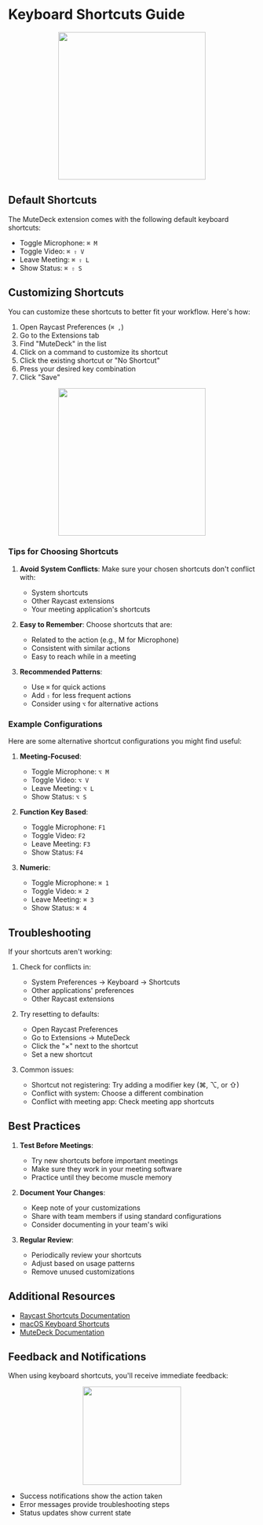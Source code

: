 # Keyboard Shortcuts Guide

<p align="center">
  <img src="../assets/store/screenshots/preferences.png" height="300">
</p>

## Default Shortcuts

The MuteDeck extension comes with the following default keyboard shortcuts:

- Toggle Microphone: `⌘ M`
- Toggle Video: `⌘ ⇧ V`
- Leave Meeting: `⌘ ⇧ L`
- Show Status: `⌘ ⇧ S`

## Customizing Shortcuts

You can customize these shortcuts to better fit your workflow. Here's how:

1. Open Raycast Preferences (`⌘ ,`)
2. Go to the Extensions tab
3. Find "MuteDeck" in the list
4. Click on a command to customize its shortcut
5. Click the existing shortcut or "No Shortcut"
6. Press your desired key combination
7. Click "Save"

<p align="center">
  <img src="../assets/store/screenshots/commands.png" height="300">
</p>

### Tips for Choosing Shortcuts

1. **Avoid System Conflicts**: Make sure your chosen shortcuts don't conflict with:

   - System shortcuts
   - Other Raycast extensions
   - Your meeting application's shortcuts

2. **Easy to Remember**: Choose shortcuts that are:

   - Related to the action (e.g., M for Microphone)
   - Consistent with similar actions
   - Easy to reach while in a meeting

3. **Recommended Patterns**:
   - Use `⌘` for quick actions
   - Add `⇧` for less frequent actions
   - Consider using `⌥` for alternative actions

### Example Configurations

Here are some alternative shortcut configurations you might find useful:

1. **Meeting-Focused**:

   - Toggle Microphone: `⌥ M`
   - Toggle Video: `⌥ V`
   - Leave Meeting: `⌥ L`
   - Show Status: `⌥ S`

2. **Function Key Based**:

   - Toggle Microphone: `F1`
   - Toggle Video: `F2`
   - Leave Meeting: `F3`
   - Show Status: `F4`

3. **Numeric**:
   - Toggle Microphone: `⌘ 1`
   - Toggle Video: `⌘ 2`
   - Leave Meeting: `⌘ 3`
   - Show Status: `⌘ 4`

## Troubleshooting

If your shortcuts aren't working:

1. Check for conflicts in:

   - System Preferences → Keyboard → Shortcuts
   - Other applications' preferences
   - Other Raycast extensions

2. Try resetting to defaults:

   - Open Raycast Preferences
   - Go to Extensions → MuteDeck
   - Click the "×" next to the shortcut
   - Set a new shortcut

3. Common issues:
   - Shortcut not registering: Try adding a modifier key (⌘, ⌥, or ⇧)
   - Conflict with system: Choose a different combination
   - Conflict with meeting app: Check meeting app shortcuts

## Best Practices

1. **Test Before Meetings**:

   - Try new shortcuts before important meetings
   - Make sure they work in your meeting software
   - Practice until they become muscle memory

2. **Document Your Changes**:

   - Keep note of your customizations
   - Share with team members if using standard configurations
   - Consider documenting in your team's wiki

3. **Regular Review**:
   - Periodically review your shortcuts
   - Adjust based on usage patterns
   - Remove unused customizations

## Additional Resources

- [Raycast Shortcuts Documentation](https://manual.raycast.com/hotkeys)
- [macOS Keyboard Shortcuts](https://support.apple.com/en-us/HT201236)
- [MuteDeck Documentation](https://mutedeck.com/docs)

## Feedback and Notifications

When using keyboard shortcuts, you'll receive immediate feedback:

<p align="center">
  <img src="../assets/store/screenshots/notifications.png" height="200">
</p>

- Success notifications show the action taken
- Error messages provide troubleshooting steps
- Status updates show current state
